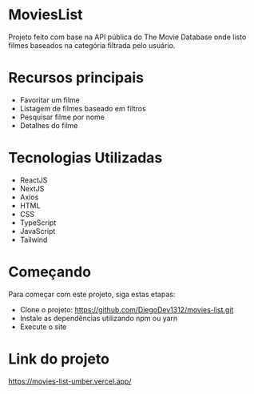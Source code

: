 <h1>MoviesList</h1>
<p>Projeto feito com base na API pública do The Movie Database onde listo filmes baseados na categória filtrada pelo usuário.</p>



<h1>Recursos principais</h1>
<ul>
    <li>Favoritar um filme</li>
    <li>Listagem de filmes baseado em filtros</li>
    <li>Pesquisar filme por nome</li>
    <li>Detalhes do filme</li>
</ul>

<h1>Tecnologias Utilizadas</h1>
<ul>
    <li>ReactJS</li>
    <li>NextJS</li>
    <li>Axios</li>
    <li>HTML</li>
    <li>CSS</li>
    <li>TypeScript</li>
    <li>JavaScript</li>
    <li>Tailwind</li>
</ul>

<h1>Começando</h1>
<p>Para começar com este projeto, siga estas etapas:</p>
<ul>
    <li>Clone o projeto: <a href="https://github.com/DiegoDev1312/movies-list.git">https://github.com/DiegoDev1312/movies-list.git</a></li>
    <li>Instale as dependências utilizando npm ou yarn</li>
    <li>Execute o site </li>
</ul>

<h1>Link do projeto</h1>
<a href="https://movies-list-umber.vercel.app/">https://movies-list-umber.vercel.app/</a>
